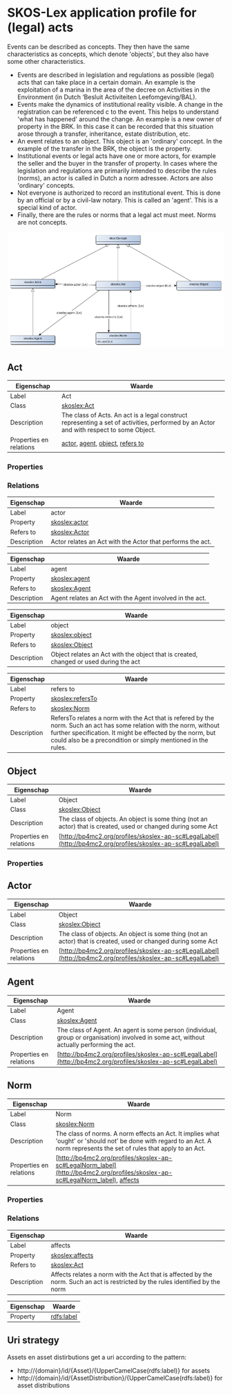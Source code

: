 # SKOS-Lex application profile for (legal) acts


Events can be described as concepts. They then have the same characteristics as concepts, which denote 'objects', but they also have some other characteristics.
* Events are described in legislation and regulations as possible (legal) acts that can take place in a certain domain. An example is the exploitation of a marina in the area of the decree on Activities in the Environment (in Dutch ‘Besluit Activiteiten Leefomgeving/BAL).
* Events make the dynamics of institutional reality visible. A change in the registration can be referenced c to the event. This helps to understand 'what has happened' around the change. An example is a new owner of property in the BRK. In this case it can be recorded that this situation arose through a transfer, inheritance, estate distribution, etc.
* An event relates to an object. This object is an 'ordinary' concept. In the example of the transfer in the BRK, the object is the property.
* Institutional events or legal acts have one or more actors, for example the seller and the buyer in the transfer of property. In cases where the legislation and regulations are primarily intended to describe the rules (norms), an actor is called in Dutch a norm adressee. Actors are also 'ordinary' concepts.
* Not everyone is authorized to record an institutional event. This is done by an official or by a civil-law notary. This is called an 'agent'. This is a special kind of actor.
* Finally, there are the rules or norms that a legal act must meet. Norms are not concepts.


![](skoslex-ap-sc.png)

## Act

|Eigenschap|Waarde
|----------|------
|Label|Act
|Class|[skoslex:Act](http://bp4mc2.org/def/skos-lex#Act)
|Description|The class of Acts. An act is a legal construct representing a set of activities, performed by an Actor and with respect to some Object.
|Properties en relations|[actor](http://bp4mc2.org/profiles/skoslex-ap-sc#Act_actor), [agent](http://bp4mc2.org/profiles/skoslex-ap-sc#Act_agent), [object](http://bp4mc2.org/profiles/skoslex-ap-sc#Act_object), [refers to](http://bp4mc2.org/profiles/skoslex-ap-sc#Act_refersTo)


### Properties


### Relations

|Eigenschap|Waarde
|----------|------
|Label|actor
|Property|[skoslex:actor](http://bp4mc2.org/def/skos-lex#actor)
|Refers to|[skoslex:Actor](http://bp4mc2.org/def/skos-lex#Actor)
|Description|Actor relates an Act with the Actor that performs the act.

|Eigenschap|Waarde
|----------|------
|Label|agent
|Property|[skoslex:agent](http://bp4mc2.org/def/skos-lex#agent)
|Refers to|[skoslex:Agent](http://bp4mc2.org/def/skos-lex#Agent)
|Description|Agent relates an Act with the Agent involved in the act.

|Eigenschap|Waarde
|----------|------
|Label|object
|Property|[skoslex:object](http://bp4mc2.org/def/skos-lex#object)
|Refers to|[skoslex:Object](http://bp4mc2.org/def/skos-lex#Object)
|Description|Object relates an Act with the object that is created, changed or used during the act

|Eigenschap|Waarde
|----------|------
|Label|refers to
|Property|[skoslex:refersTo](http://bp4mc2.org/def/skos-lex#refersTo)
|Refers to|[skoslex:Norm](http://bp4mc2.org/def/skos-lex#Norm)
|Description|RefersTo relates a norm with the Act that is refered by the norm. Such an act has some relation with the norm, without further specification. It might be effected by the norm, but could also be a precondition or simply mentioned in the rules.


## Object

|Eigenschap|Waarde
|----------|------
|Label|Object
|Class|[skoslex:Object](http://bp4mc2.org/def/skos-lex#Object)
|Description|The class of objects. An object is some thing (not an actor) that is created, used or changed during some Act
|Properties en relations|[http://bp4mc2.org/profiles/skoslex-ap-sc#LegalLabel](http://bp4mc2.org/profiles/skoslex-ap-sc#LegalLabel)


### Properties


## Actor

|Eigenschap|Waarde
|----------|------
|Label|Object
|Class|[skoslex:Object](http://bp4mc2.org/def/skos-lex#Object)
|Description|The class of objects. An object is some thing (not an actor) that is created, used or changed during some Act
|Properties en relations|[http://bp4mc2.org/profiles/skoslex-ap-sc#LegalLabel](http://bp4mc2.org/profiles/skoslex-ap-sc#LegalLabel)


## Agent

|Eigenschap|Waarde
|----------|------
|Label|Agent
|Class|[skoslex:Agent](http://bp4mc2.org/def/skos-lex#Agent)
|Description|The class of Agent. An agent is some person (individual, group or organisation) involved in some act, without actually performing the act.
|Properties en relations|[http://bp4mc2.org/profiles/skoslex-ap-sc#LegalLabel](http://bp4mc2.org/profiles/skoslex-ap-sc#LegalLabel)


## Norm

|Eigenschap|Waarde
|----------|------
|Label|Norm
|Class|[skoslex:Norm](http://bp4mc2.org/def/skos-lex#Norm)
|Description|The class of norms. A norm effects an Act. It implies what 'ought' or 'should not' be done with regard to an Act. A norm represents the set of rules that apply to an Act.
|Properties en relations|[http://bp4mc2.org/profiles/skoslex-ap-sc#LegalNorm_label](http://bp4mc2.org/profiles/skoslex-ap-sc#LegalNorm_label), [affects](http://bp4mc2.org/profiles/skoslex-ap-sc#LegalNorm_affects)


### Properties


### Relations

|Eigenschap|Waarde
|----------|------
|Label|affects
|Property|[skoslex:affects](http://bp4mc2.org/def/skos-lex#affects)
|Refers to|[skoslex:Act](http://bp4mc2.org/def/skos-lex#Act)
|Description|Affects relates a norm with the Act that is affected by the norm. Such an act is restricted by the rules identified by the norm

|Eigenschap|Waarde
|----------|------
|Property|[rdfs:label](http://www.w3.org/2000/01/rdf-schema#label)


## Uri strategy


Assets en asset  distirbutions get a uri according to the pattern:
* http://{domain}/id/{Asset}/{UpperCamelCase(rdfs:label)} for assets
* http://{domain}/id/{AssetDistribution}/{UpperCamelCase(rdfs:label)} for asset distributions


